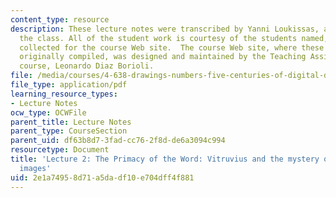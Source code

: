```yaml
---
content_type: resource
description: These lecture notes were transcribed by Yanni Loukissas, a student in
  the class. All of the student work is courtesy of the students named, and was originally
  collected for the course Web site.  The course Web site, where these notes were
  originally compiled, was designed and maintained by the Teaching Assistant of the
  course, Leonardo Diaz Borioli.
file: /media/courses/4-638-drawings-numbers-five-centuries-of-digital-design-fall-2002/2e1a74958d71a5dadf10e704dff4f881_lecture_2.pdf
file_type: application/pdf
learning_resource_types:
- Lecture Notes
ocw_type: OCWFile
parent_title: Lecture Notes
parent_type: CourseSection
parent_uid: df63b8d7-3fad-cc76-2f8d-de6a3094c994
resourcetype: Document
title: 'Lecture 2: The Primacy of the Word: Vitruvius and the mystery of his missing
  images'
uid: 2e1a7495-8d71-a5da-df10-e704dff4f881
---
```

